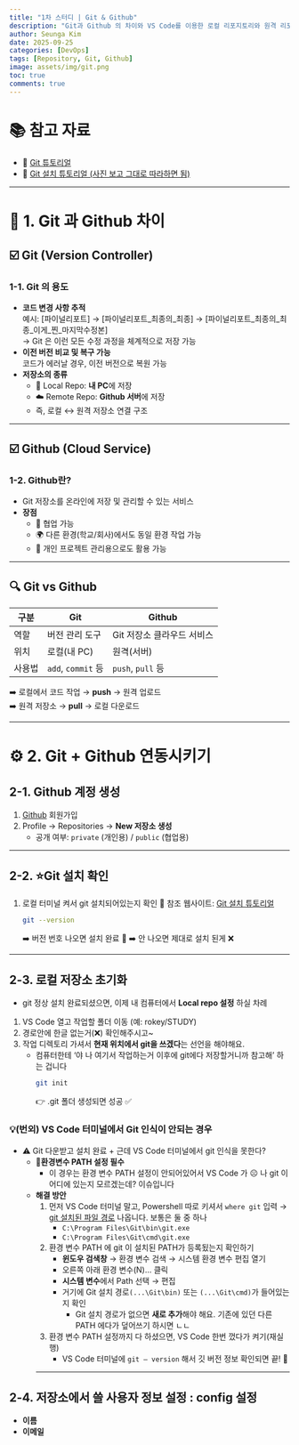```yaml
---
title: "1차 스터디 | Git & Github"
description: "Git과 Github 의 차이와 VS Code를 이용한 로컬 리포지토리와 원격 리포지토리를 연결하는 방법 정리"
author: Seunga Kim
date: 2025-09-25
categories: [DevOps]
tags: [Repository, Git, Github]
image: assets/img/git.png
toc: true
comments: true
---
```

# 📚 참고 자료

- 🔗 [Git 튜토리얼 ](https://github.com/KennethanCeyer/tutorial-git)  
- 🔗 [Git 설치 튜토리얼 (사진 보고 그대로 따라하면 됨)](https://itconquest.tistory.com/entry/git-git-%EC%84%A4%EC%B9%98%ED%95%98%EA%B8%B0-%EC%9D%B4%ED%95%B4%ED%95%98%EA%B8%B0)

---
<!--
## 목차
- [1. Git의 개념](#-1-git-과-github-차이)
- [2. Git과 GitHub의 차이](#️-2-git--github-연동시키기)
- [3. Git 초기 설정]()
- [4. Git 주요 명령어]()
- [5. 자주 발생하는 오류 해결법]()
- [6. GitHub 연동]()
- [7. 환경 변수 설정 가이드]()
-->


# 🧩 1. Git 과 Github 차이

## ☑️ Git (Version Controller)

### 1-1. Git 의 용도
- **코드 변경 사항 추적**  
  예시: [파이널리포트] → [파이널리포트_최종의_최종] → [파이널리포트_최종의_최종_이게_찐_마지막수정본]  
  → Git 은 이런 모든 수정 과정을 체계적으로 저장 가능
- **이전 버전 비교 및 복구 가능**  
  코드가 에러날 경우, 이전 버전으로 복원 가능
- **저장소의 종류**
  - 📂 Local Repo: **내 PC**에 저장
  - ☁️ Remote Repo: **Github 서버**에 저장  
  - 즉, 로컬 ↔ 원격 저장소 연결 구조

---

## ☑️ Github (Cloud Service)

### 1-2. Github란?
- Git 저장소를 온라인에 저장 및 관리할 수 있는 서비스
- **장점**
  - 👥 협업 가능
  - 🌍 다른 환경(학교/회사)에서도 동일 환경 작업 가능
  - 📌 개인 프로젝트 관리용으로도 활용 가능

---

## 🔍 Git vs Github

| 구분 | Git | Github |
| --- | --- | --- |
| 역할 | 버전 관리 도구 | Git 저장소 클라우드 서비스 |
| 위치 | 로컬(내 PC) | 원격(서버) |
| 사용법 | `add`, `commit` 등 | `push`, `pull` 등 |

➡️ 로컬에서 코드 작업 → **push** → 원격 업로드  
➡️ 원격 저장소 → **pull** → 로컬 다운로드

---

# ⚙️ 2. Git + Github 연동시키기

## 2-1. Github 계정 생성
1. [Github](https://github.com/) 회원가입
2. Profile → Repositories → **New 저장소 생성**
   - 공개 여부: `private` (개인용) / `public` (협업용)

---

## 2-2. ⭐Git 설치 확인
1. 로컬 터미널 켜서 git 설치되어있는지 확인 
    🔗 참조 웹사이트: [Git 설치 튜토리얼 ](https://itconquest.tistory.com/entry/git-git-%EC%84%A4%EC%B9%98%ED%95%98%EA%B8%B0-%EC%9D%B4%ED%95%B4%ED%95%98%EA%B8%B0) 
    ```bash
    git --version
    ```
      ➡️ 버전 번호 나오면 설치 완료 👏
      ➡️ 안 나오면 제대로 설치 된게 ❌

---

## 2-3. 로컬 저장소 초기화
- git 정상 설치 완료되셨으면, 이제 내 컴퓨터에서 **Local repo 설정** 하실 차례
1. VS Code 열고 작업할 폴더 이동 (예: rokey/STUDY)
2. 경로안에 한글 없는거(❌) 확인해주시고~
3. 작업 디렉토리 가셔서 **현재 위치에서 git을 쓰겠다**는 선언을 해야해요.
    - 컴퓨터한테 ‘야 나 여기서 작업하는거 이후에 git에다 저장할거니까 참고해’ 하는 겁니다
        ```bash
        git init
        ```
        👉 .git 폴더 생성되면 성공 ✅

### 💡(번외) VS Code 터미널에서 Git 인식이 안되는 경우
- ⚠️ Git 다운받고 설치 완료 + 근데 VS Code 터미널에서 git 인식을 못한다?
  - 📌**환경변수 PATH 설정 필수**
    - 이 경우는 환경 변수 PATH 설정이 안되어있어서 VS Code 가 ☹️ 나 git 이 어디에 있는지 모르겠는데? 이슈입니다
  - **해결 방안**
    1. 먼저 VS Code 터미널 말고, Powershell 따로 키셔서 `where git` 입력 → <u>git 설치된 파일 경로</u> 나옵니다. 보통은 둘 중 하나
       - `C:\Program Files\Git\bin\git.exe`
        - `C:\Program Files\Git\cmd\git.exe`
    2. 환경 변수 PATH 에 git 이 설치된 PATH가 등록됬는지 확인하기
        -  **윈도우 검색창** → 환경 변수 검색 → 시스템 환경 변수 편집 열기
        -  오른쪽 아래 환경 변수(N)... 클릭
        -  **시스템 변수**에서 Path 선택 → 편집
        -  거기에 Git 설치 경로`(...\Git\bin)` 또는 `(...\Git\cmd)`가 들어있는지 확인
            - Git 설치 경로가 없으면 **새로 추가**해야 해요. 기존에 있던 다른 PATH 에다가 덮어쓰기 하시면 ㄴㄴ
    3. 환경 변수 PATH 설정까지 다 하셨으면, VS Code 한번 껐다가 켜기(재실행)
        - VS Code 터미널에 `git — version` 해서 깃 버전 정보 확인되면 끝! 👏
    ---
    
## 2-4. 저장소에서 쓸 사용자 정보 설정 : config 설정
- **이름**
- **이메일** 